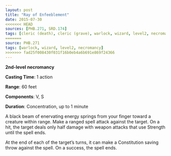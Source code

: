 ```yaml
---
layout: post
title: "Ray of Enfeeblement"
date: 2015-07-30
<<<<<<< HEAD
sources: [PHB.271, SRD.174]
tags: [cleric (death), cleric (grave), warlock, wizard, level2, necromancy]
=======
source: PHB.271
tags: [warlock, wizard, level2, necromancy]
>>>>>>> fad25f008430f031f16b0eb4a6b691e869f24366
---
```


**2nd-level necromancy**

**Casting Time**: 1 action

**Range**: 60 feet

**Components**: V, S

**Duration**: Concentration, up to 1 minute

A black beam of enervating energy springs from your finger toward a creature within range. Make a ranged spell attack against the target. On a hit, the target deals only half damage with weapon attacks that use Strength until the spell ends.

At the end of each of the target’s turns, it can make a Constitution saving throw against the spell. On a success, the spell ends.
